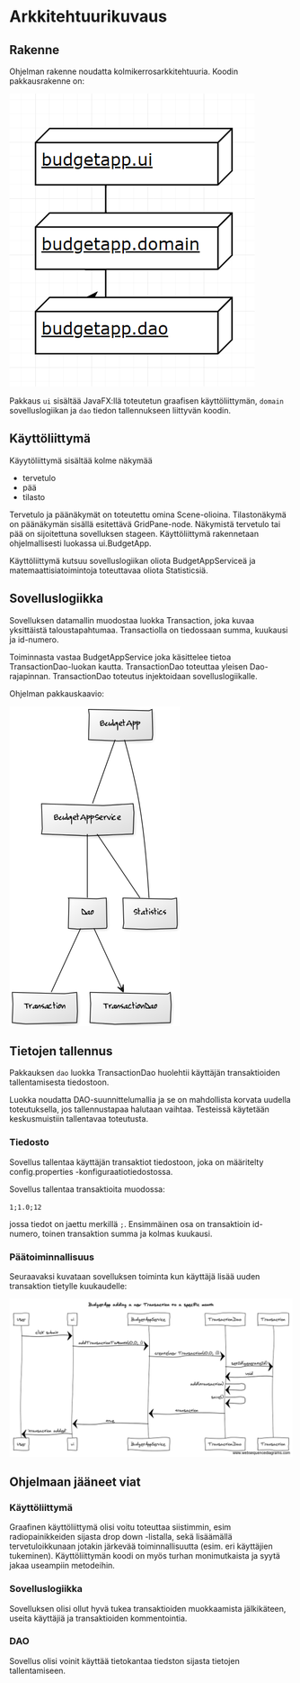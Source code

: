 # Arkkitehtuurikuvaus

## Rakenne

Ohjelman rakenne noudatta kolmikerrosarkkitehtuuria. Koodin pakkausrakenne on:

![pakkausrakenne](https://github.com/nikool/otm-harjoitustyo/blob/master/dokumentointi/packageChart.PNG)

Pakkaus `ui` sisältää JavaFX:llä toteutetun graafisen käyttöliittymän, `domain` sovelluslogiikan ja `dao` tiedon tallennukseen liittyvän koodin.

## Käyttöliittymä

Käyytöliittymä sisältää kolme näkymää

* tervetulo
* pää
* tilasto

Tervetulo ja päänäkymät on toteutettu omina Scene-olioina. Tilastonäkymä on päänäkymän sisällä esitettävä GridPane-node. Näkymistä tervetulo tai pää on sijoitettuna sovelluksen stageen. Käyttöliittymä rakennetaan ohjelmallisesti luokassa ui.BudgetApp.

Käyttöliittymä kutsuu sovelluslogiikan oliota BudgetAppServiceä ja matemaattisiatoimintoja toteuttavaa oliota Statisticsiä.

## Sovelluslogiikka

Sovelluksen datamallin muodostaa luokka Transaction, joka kuvaa yksittäistä taloustapahtumaa. Transactiolla on tiedossaan summa, kuukausi ja id-numero.

Toiminnasta vastaa BudgetAppService joka käsittelee tietoa TransactionDao-luokan kautta. TransactionDao toteuttaa yleisen Dao-rajapinnan. TransactionDao toteutus injektoidaan sovelluslogiikalle.

Ohjelman pakkauskaavio:

![pakkauskaavio](https://github.com/nikool/otm-harjoitustyo/blob/master/dokumentointi/umlChart.png)

## Tietojen tallennus

Pakkauksen `dao` luokka TransactionDao huolehtii käyttäjän transaktioiden tallentamisesta tiedostoon.

Luokka noudatta DAO-suunnittelumallia ja se on mahdollista korvata uudella toteutuksella, jos tallennustapaa halutaan vaihtaa. Testeissä käytetään keskusmuistiin tallentavaa toteutusta.

### Tiedosto

Sovellus tallentaa käyttäjän transaktiot tiedostoon, joka on määritelty config.properties -konfiguraatiotiedostossa.

Sovellus tallentaa transaktioita muodossa:

`1;1.0;12`

jossa tiedot on jaettu merkillä `;`. Ensimmäinen osa on transaktioin id-numero, toinen transaktion summa ja kolmas kuukausi.

### Päätoiminnallisuus

Seuraavaksi kuvataan sovelluksen toiminta kun käyttäjä lisää uuden transaktion tietylle kuukaudelle:

![sekvenssikaavio](https://github.com/nikool/otm-harjoitustyo/blob/master/dokumentointi/sequenceChart.png)

## Ohjelmaan jääneet viat

### Käyttöliittymä

Graafinen käyttöliittymä olisi voitu toteuttaa siistimmin, esim radiopainikkeiden sijasta drop down -listalla, sekä lisäämällä tervetuloikkunaan jotakin järkevää toiminnallisuutta (esim. eri käyttäjien tukeminen). Käyttöliittymän koodi on myös turhan monimutkaista ja syytä jakaa useampiin metodeihin.

### Sovelluslogiikka

Sovelluksen olisi ollut hyvä tukea transaktioiden muokkaamista jälkikäteen, useita käyttäjiä ja transaktioiden kommentointia.

### DAO

Sovellus olisi voinit käyttää tietokantaa tiedston sijasta tietojen tallentamiseen.
